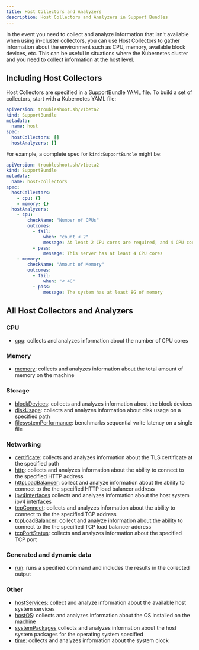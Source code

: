 ```yaml
---
title: Host Collectors and Analyzers
description: Host Collectors and Analyzers in Support Bundles
---
```


In the event you need to collect and analyze information that isn't available when using in-cluster collectors, you can use Host Collectors to gather information about the environment such as CPU, memory, available block devices, etc. This can be useful in situations where the Kubernetes cluster and you need to collect information at the host level.

## Including Host Collectors

Host Collectors are specified in a SupportBundle YAML file. To build a set of collectors, start with a Kubernetes YAML file:

```yaml
apiVersion: troubleshoot.sh/v1beta2
kind: SupportBundle
metadata:
  name: host
spec:
  hostCollectors: []
  hostAnalyzers: []
```

For example, a complete spec for `kind:SupportBundle` might be:

```yaml
apiVersion: troubleshoot.sh/v1beta2
kind: SupportBundle
metadata:
  name: host-collectors
spec:
  hostCollectors:
    - cpu: {}
    - memory: {}
  hostAnalyzers:
    - cpu:
        checkName: "Number of CPUs"
        outcomes:
          - fail:
              when: "count < 2"
              message: At least 2 CPU cores are required, and 4 CPU cores are recommended
          - pass:
              message: This server has at least 4 CPU cores
    - memory:
        checkName: "Amount of Memory"
        outcomes:
          - fail:
              when: "< 4G"
          - pass:
              message: The system has at least 8G of memory
```

## All Host Collectors and Analyzers

### CPU 
- [cpu](./cpu): collects and analyzes information about the number of CPU cores

### Memory
- [memory](./memory): collects and analyzes information about the total amount of memory on the machine

### Storage
- [blockDevices](./blockDevices): collects and analyzes information about the block devices
- [diskUsage](./diskUsage): collects and analyzes information about disk usage on a specified path
- [filesystemPerformance](./filesystemPerformance): benchmarks sequential write latency on a single file

### Networking
- [certificate](./certificate): collects and analyzes information about the TLS certificate at the specified path
- [http](./http): collects and analyzes information about the ability to connect to the specified HTTP address
- [httpLoadBalancer](./httpLoadBalancer): collect and analyze information about the ability to connect to the the specified HTTP load balancer address
- [ipv4Interfaces](./ipv4Interfaces) collects and analyzes information about the host system ipv4 interfaces
- [tcpConnect](./tcpConnect): collects and analyzes information about the ability to connect to the the specified TCP address
- [tcpLoadBalancer](./tcpLoadBalancer): collect and analyze information about the ability to connect to the the specified TCP load balancer address
- [tcpPortStatus](./tcpPortStatus): collects and analyzes information about the specified TCP port

### Generated and dynamic data
- [run](./run): runs a specified command and includes the results in the collected output

### Other
- [hostServices](./hostServices): collect and analyze information about the available host system services
- [hostOS](./hostOS): collects and analyzes information about the OS installed on the machine
- [systemPackages](./systemPackages) collects and analyzes information about the host system packages for the operating system specified
- [time](./time): collects and analyzes information about the system clock
